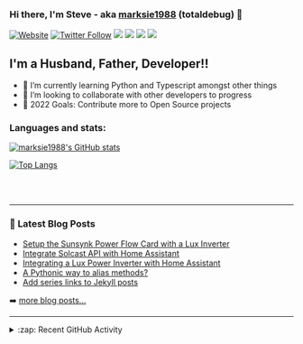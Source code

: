 ### Hi there, I'm Steve - aka [marksie1988][website] (totaldebug) 👋

[![Website](https://img.shields.io/website?label=totaldebug.uk&style=for-the-badge&url=https%3A%2F%2Ftotaldebug.uk)](https://totaldebug.uk)
[![Twitter Follow](https://img.shields.io/twitter/follow/marksie1988?color=1DA1F2&logo=twitter&style=for-the-badge)](https://twitter.com/intent/follow?original_referer=https%3A%2F%2Fgithub.com%marksie1988&screen_name=marksie1988)
[![](https://img.shields.io/badge/-@marksie1988-%23181717?style=for-the-badge&logo=github)](https://github.com/marksie1988)
[![](https://img.shields.io/badge/-@totaldebug-%23181717?style=for-the-badge&logo=github)](https://github.com/totaldebug)
[![](https://img.shields.io/badge/-@totaldebug-%23FF0000?style=for-the-badge&logo=youtube)][youtube]
[![](https://img.shields.io/badge/-@totaldebug-%230077B5?style=for-the-badge&logo=linkedin)][linkedin]

## I'm a Husband, Father, Developer!!

- 🌱 I’m currently learning Python and Typescript amongst other things
- 👯 I’m looking to collaborate with other developers to progress
- 🥅 2022 Goals: Contribute more to Open Source projects

### Languages and stats:

[![marksie1988's GitHub stats](https://github-readme-stats.vercel.app/api?username=marksie1988&show_icons=true&layout=compact&theme=dark)](https://github.com/marksie1988)

[![Top Langs](https://github-readme-stats.vercel.app/api/top-langs/?username=marksie1988&layout=compact&theme=dark)](https://github.com/marksie1988)

<br />
<br />

---

### 📕 Latest Blog Posts

<!-- BLOG-POST-LIST:START -->
- [Setup the Sunsynk Power Flow Card with a Lux Inverter](https://totaldebug.uk/posts/sunsynk-power-flow-card-with-lux-inverter/)
- [Integrate Solcast API with Home Assistant](https://totaldebug.uk/posts/solcast-api-home-assistant/)
- [Integrating a Lux Power Inverter with Home Assistant](https://totaldebug.uk/posts/integrate-lux-inverter-with-home-assistant/)
- [A Pythonic way to alias methods?](https://totaldebug.uk/posts/python-method-aliases/)
- [Add series links to Jekyll posts](https://totaldebug.uk/posts/jekyll-post-series-links/)
<!-- BLOG-POST-LIST:END -->

➡️ [more blog posts...](https://totaldebug.uk/blog/)

---

<details>
  <summary>:zap: Recent GitHub Activity</summary>

<!--START_SECTION:activity-->
1. 🗣 Commented on [#56](https://github.com/slipx06/sunsynk-power-flow-card/pull/56#issuecomment-1683854564) in [slipx06/sunsynk-power-flow-card](https://github.com/slipx06/sunsynk-power-flow-card)
2. 🗣 Commented on [#56](https://github.com/slipx06/sunsynk-power-flow-card/pull/56#issuecomment-1683553327) in [slipx06/sunsynk-power-flow-card](https://github.com/slipx06/sunsynk-power-flow-card)
3. 🗣 Commented on [#56](https://github.com/slipx06/sunsynk-power-flow-card/pull/56#issuecomment-1683479683) in [slipx06/sunsynk-power-flow-card](https://github.com/slipx06/sunsynk-power-flow-card)
4. 🗣 Commented on [#56](https://github.com/slipx06/sunsynk-power-flow-card/pull/56#issuecomment-1682522178) in [slipx06/sunsynk-power-flow-card](https://github.com/slipx06/sunsynk-power-flow-card)
5. 🗣 Commented on [#56](https://github.com/slipx06/sunsynk-power-flow-card/pull/56#issuecomment-1678102073) in [slipx06/sunsynk-power-flow-card](https://github.com/slipx06/sunsynk-power-flow-card)
<!--END_SECTION:activity-->

</details>

[website]: https://totaldebug.uk
[twitter]: https://twitter.com/marksie1988
[youtube]: https://www.youtube.com/channel/UCEvfqr8PBoLTc6FiitXrWCQ
[linkedin]: https://linkedin.com/in/marksie1988

